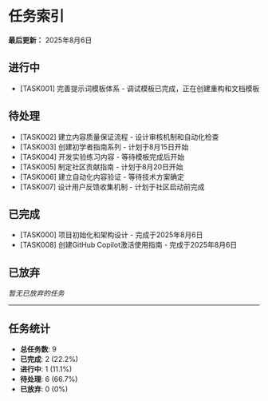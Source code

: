 # 任务索引

**最后更新：** 2025年8月6日

## 进行中

- [TASK001] 完善提示词模板体系 - 调试模板已完成，正在创建重构和文档模板

## 待处理

- [TASK002] 建立内容质量保证流程 - 设计审核机制和自动化检查
- [TASK003] 创建初学者指南系列 - 计划于8月15日开始
- [TASK004] 开发实验练习内容 - 等待模板完成后开始
- [TASK005] 制定社区贡献指南 - 计划于8月20日开始
- [TASK006] 建立自动化内容验证 - 等待技术方案确定
- [TASK007] 设计用户反馈收集机制 - 计划于社区启动前完成

## 已完成

- [TASK000] 项目初始化和架构设计 - 完成于2025年8月6日
- [TASK008] 创建GitHub Copilot激活使用指南 - 完成于2025年8月6日

## 已放弃

*暂无已放弃的任务*

---

## 任务统计

- **总任务数**: 9
- **已完成**: 2 (22.2%)
- **进行中**: 1 (11.1%)
- **待处理**: 6 (66.7%)
- **已放弃**: 0 (0%)
